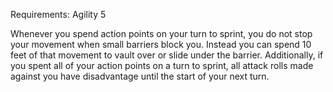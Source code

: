 Requirements: Agility 5

Whenever you spend action points on your turn to sprint, you do not stop your movement when small barriers block you. Instead you can spend 10 feet of that movement to vault over or slide under the barrier. Additionally, if you spent all of your action points on a turn to sprint, all attack rolls made against you have disadvantage until the start of your next turn.